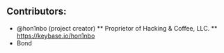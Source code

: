 ## Contributors:
- @hon1nbo (project creator)
** Proprietor of Hacking & Coffee, LLC.
** https://keybase.io/hon1nbo
- Bond
